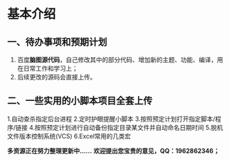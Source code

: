 # 基本介绍

## 一、待办事项和预期计划

1. 百度**脑图源代码**，自己修改其中的部分代码、增加新的主题、功能、编译，用在日常工作和学习上；
2. 后续更改的源码会直接上传。

## 二、一些实用的小脚本项目全套上传
1.自动查杀指定后台进程
2.定时护眼提醒小脚本
3.按照预定计划打开指定脚本/程序/链接
4.按照预定计划进行自动备份指定目录某文件并自动命名日期时间
5.脱机文件版本控制系统(VCS)
6.Excel常用的几类宏

**多资源正在努力整理更新中……**
**欢迎提出您宝贵的意见，QQ：1962862346；**
